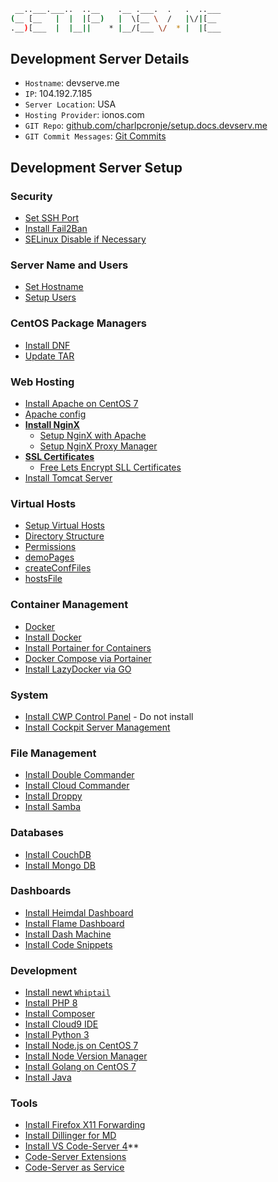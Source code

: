 ```sh
 __..___.___..  ..__    .__ .___.  .   .  ..___
(__ [__   |  |  |[__)   |  \[__ \  /   |\/|[__ 
.__)[___  |  |__||    * |__/[___ \/  * |  |[___                                      
```

## Development Server Details

- `Hostname`: devserve.me
- `IP`: 104.192.7.185
- `Server Location`: USA
- `Hosting Provider`: ionos.com
- `GIT Repo`: [github.com/charlpcronje/setup.docs.devserv.me](https://github.com/charlpcronje/setup.docs.devserv.me)
- `GIT Commit Messages`: [Git Commits](gitCommits.md)

## Development Server Setup

### Security

- [Set SSH Port](sshPort.md)
- [Install Fail2Ban](fail2ban.md)
- [SELinux Disable if Necessary](selinux.md)

### Server Name and Users

- [Set Hostname](hostname.md)
- [Setup Users](users.md)
 
### CentOS Package Managers

- [Install DNF](dnf.md)
- [Update TAR](tar.md)

### Web Hosting

- [Install Apache on CentOS 7](apache.md)
- [Apache config](apacheConfig.md)
- **[Install NginX](nginx.md)**
  - [Setup NginX with Apache](nginxApache.md)
  - [Setup NginX Proxy Manager](nginxProxyManager.md)
- **[SSL Certificates](sslCertificates.md)**
  - [Free Lets Encrypt SLL Certificates](letsEncryptSSL.md)
- [Install Tomcat Server](tomcat.md)

### Virtual Hosts

- [Setup Virtual Hosts](vhosts/README.md)
- [Directory Structure](vhosts/structure.md)
- [Permissions](vhosts/permissions.md)
- [demoPages](vhosts/demoPages.md)
- [createConfFiles](vhosts/createConfFiles.md)
- [hostsFile](vhosts/hostsFile.md)

### Container Management

- [Docker](docker/README.md)
- [Install Docker](docker/installDocker.md)
- [Install Portainer for Containers](portainer.md)
- [Docker Compose via Portainer](codeServerDocker.md)
- [Install LazyDocker via GO](lazyDocker.md)

### System

- [Install CWP Control Panel](cwp.md) - Do not install
- [Install Cockpit Server Management](cockpit.md)
 
### File Management

- [Install Double Commander](doublecommander.md)
- [Install Cloud Commander](cloudCommander.md)
- [Install Droppy](droppy.md)
- [Install Samba](samba.md)

### Databases

- [Install CouchDB](couchDB.md)
- [Install Mongo DB](mongodb.md)

### Dashboards 

- [Install Heimdal Dashboard](heimdal.md)
- [Install Flame Dashboard](flame.md)
- [Install Dash Machine](dashMachine.md)
- [Install Code Snippets](codeSnippets.md)

### Development

- [Install newt `Whiptail`](newt.md)
- [Install PHP 8](php8.md)
- [Install Composer](composer.md)
- [Install Cloud9 IDE](cloud9.md)
- [Install Python 3](python3.md)
- [Install Node.js on CentOS 7](node.md)
- [Install Node Version Manager](nvm.md)
- [Install Golang on CentOS 7](goLang.md)
- [Install Java](java.md)

### Tools

- [Install Firefox X11 Forwarding](firefox.md)
- [Install Dillinger for MD](dillinger.md)
- [Install VS Code-Server 4](codeServer.md)**
- [Code-Server Extensions](codeServerExtensions.md)
- [Code-Server as Service](codeServerService.md)